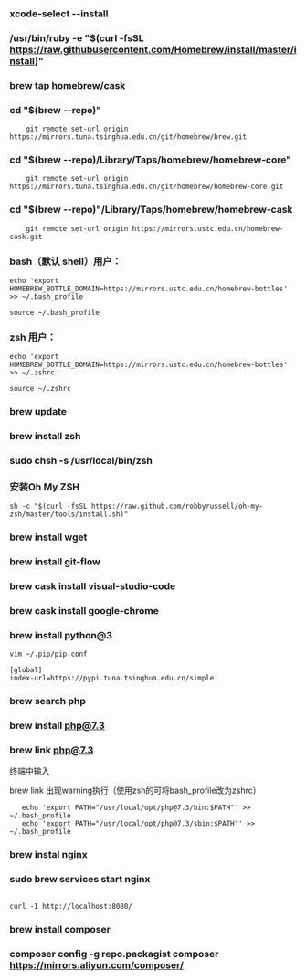 ###   xcode-select --install

###   /usr/bin/ruby -e "$(curl -fsSL https://raw.githubusercontent.com/Homebrew/install/master/install)"

###   brew tap homebrew/cask

###   cd "$(brew --repo)"

        git remote set-url origin https://mirrors.tuna.tsinghua.edu.cn/git/homebrew/brew.git

###   cd "$(brew --repo)/Library/Taps/homebrew/homebrew-core"

        git remote set-url origin https://mirrors.tuna.tsinghua.edu.cn/git/homebrew/homebrew-core.git

###   cd "$(brew --repo)"/Library/Taps/homebrew/homebrew-cask

        git remote set-url origin https://mirrors.ustc.edu.cn/homebrew-cask.git


###   bash（默认 shell）用户：
```shell
echo 'export HOMEBREW_BOTTLE_DOMAIN=https://mirrors.ustc.edu.cn/homebrew-bottles' >> ~/.bash_profile

source ~/.bash_profile
```

###   zsh 用户：
```shell
echo 'export HOMEBREW_BOTTLE_DOMAIN=https://mirrors.ustc.edu.cn/homebrew-bottles' >> ~/.zshrc

source ~/.zshrc
```
###   brew update

###   brew install zsh

###   sudo chsh -s /usr/local/bin/zsh

###   安装Oh My ZSH
```shell
sh -c "$(curl -fsSL https://raw.github.com/robbyrussell/oh-my-zsh/master/tools/install.sh)"
```
###   brew install wget

###   brew install git-flow

###   brew cask install visual-studio-code

###   brew cask install google-chrome

###   brew install python@3

```shell
vim ~/.pip/pip.conf

[global]
index-url=https://pypi.tuna.tsinghua.edu.cn/simple
```

###   brew search php

###   brew install php@7.3

###   brew link php@7.3

终端中输入

brew link 出现warning执行（使用zsh的可将bash_profile改为zshrc）
```shell
   echo 'export PATH="/usr/local/opt/php@7.3/bin:$PATH"' >> ~/.bash_profile
   echo 'export PATH="/usr/local/opt/php@7.3/sbin:$PATH"' >> ~/.bash_profile
```
###   brew instal nginx  
 
###   sudo brew services start nginx

```shell

curl -I http://localhost:8080/

```

###   brew install composer

###   composer config -g repo.packagist composer https://mirrors.aliyun.com/composer/
